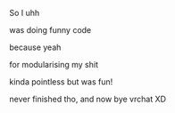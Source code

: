 So I uhh

was doing funny code

because yeah

for modularising my shit

kinda pointless but was fun!


never finished tho, and now bye vrchat XD
